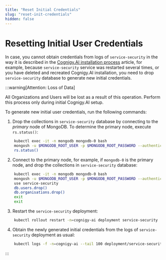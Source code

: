 ```yaml
---
title: "Reset Initial Credentials"
slug: "reset-init-credentials"
hidden: false
---
```

# Resetting Initial User Credentials

In case,
you cannot obtain credentials from logs of `service-security` in the way it is described in the [Cognigy.AI installation process](installation-process.md) article,
for example,
because `service-security` service was restarted several times,
or you have deleted and recreated Cognigy.AI installation,
you need to drop `service-security` database to generate new initial credentials. 

:::warning[Attention: Loss of Data]

  All Organizations and Users will be lost as a result of this operation. Perform this process only during initial Cognigy.AI setup. 

  To generate new initial user credentials, run the following commands:

  1. Drop the collections in `service-security` database by connecting to the _primary_ node of MongoDB. To determine the primary node, execute `rs.status()`:

  ```bash
      kubectl exec -it -n mongodb mongodb-0 bash
      mongosh -u $MONGODB_ROOT_USER -p $MONGODB_ROOT_PASSWORD --authenticationDatabase admin
      rs.status()
  ```

  2. Connect to the primary node, for example, if `mongodb-0` is the primary node, and drop the collections in `service-security` database:

  ```bash
      kubectl exec -it -n mongodb mongodb-0 bash
      mongosh -u $MONGODB_ROOT_USER -p $MONGODB_ROOT_PASSWORD --authenticationDatabase admin
      use service-security
      db.users.drop()
      db.organisations.drop()
      exit
      exit
  ```

  3. Restart the `service-security` deployment: 

  ```bash
      kubectl rollout restart -n=cognigy-ai deployment service-security
  ```

  4. Obtain the newly generated initial credentials from the logs of `service-security` deployment as usual:

  ```bash
      kubectl logs -f -n=cognigy-ai --tail 100 deployment/service-security
  ```

:::

